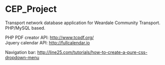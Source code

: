 # CEP_Project

Transport network database application for Weardale Community Transport.
PHP/MySQL based.

PHP PDF creator API: http://www.tcpdf.org/  
Jquery calendar API: http://fullcalendar.io  

Navigation bar: http://line25.com/tutorials/how-to-create-a-pure-css-dropdown-menu   
